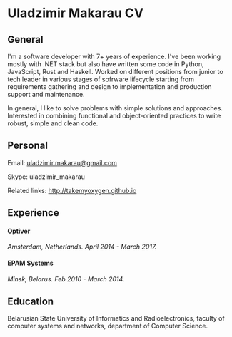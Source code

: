 # Uladzimir Makarau CV

## General

I'm a software developer with 7+ years of experience. 
I've been working mostly with .NET stack but also have written some code in Python, JavaScript, Rust and Haskell. Worked on different positions from junior to tech leader in various stages of sofrware lifecycle starting from requirements gathering and design to implementation and production support and maintenance.

In general, I like to solve problems with simple solutions and approaches. Interested in combining functional and object-oriented practices to write robust, simple and clean code.

## Personal

Email: uladzimir.makarau@gmail.com

Skype: uladzimir_makarau

Related links: http://takemyoxygen.github.io


## Experience

#### Optiver

*Amsterdam, Netherlands. April 2014 - March 2017.*

#### EPAM Systems

*Minsk, Belarus. Feb 2010 - March 2014.*

## Education

Belarusian State University of Informatics and Radioelectronics, faculty of computer systems and networks, department of Computer Science.